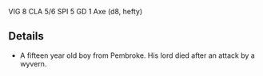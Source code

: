 VIG 8
CLA 5/6
SPI 5
GD 1
Axe (d8, hefty)

## Details
- A fifteen year old boy from Pembroke. His lord died after an attack by a wyvern.